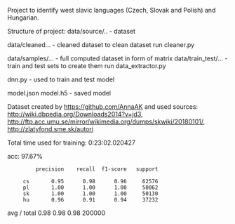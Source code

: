 Project to identify west slavic languages (Czech, Slovak and Polish) and Hungarian.

Structure of project:
  data/source/.. - dataset

  data/cleaned... - cleaned dataset
to clean dataset run cleaner.py

  data/samples/... - full computed dataset in form of matrix
  data/train_test/... - train and test sets
to create them run data_extractor.py

  dnn.py - used to train and test model

  model.json
  model.h5  - saved model

Dataset created by https://github.com/AnnaAK and used sources: http://wiki.dbpedia.org/Downloads2014?v=jd3, http://ftp.acc.umu.se/mirror/wikimedia.org/dumps/skwiki/20180101/, http://zlatyfond.sme.sk/autori


Total time used for training: 0:23:02.020427

acc: 97.67%

             precision    recall  f1-score   support

         cs       0.95      0.98      0.96     62576
         pl       1.00      1.00      1.00     50062
         sk       1.00      1.00      1.00     50130
         hu       0.96      0.91      0.94     37232

avg / total       0.98      0.98      0.98    200000

